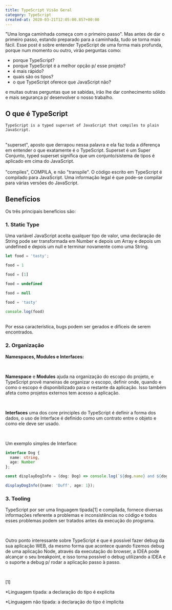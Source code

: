 ```yaml
---
title: TypeScript Visão Geral
category: TypeScript
created-at: 2020-03-21T12:05:00.857+00:00
---
```


"Uma longa caminhada começa com o primeiro passo". Mas antes de dar o primeiro passo, estando preparado para a caminhada,
tudo se torna mais fácil. Esse post é sobre entender TypeScript de uma forma mais profunda, porque num momento ou outro,
virão perguntas como:
 
- porque TypeScript?
- porque TypeScript é a melhor opção p/ esse projeto?
- é mais rápido?
- quais são os tipos?
- o que TypeScript oferece que JavaScript não?

e muitas outras perguntas que se sabidas, irão lhe dar conhecimento sólido e mais segurança p/ desenvolver o nosso trabalho.

## O que é TypeScript

`TypeScript is a typed superset of JavaScript that compiles to plain JavaScript.`

<br/>
"superset", aposto que derrapou nessa palavra e ela faz toda a diferença em entender o que exatamente é o TypeScript.
Superset é um Super Conjunto, typed superset significa que um conjunto/sistema de tipos é aplicado em cima do JavaScript.
<br/><br/>
"compiles", COMPILA, e não "transpile". O código escrito em TypeScript é compilado para JavaScript. Uma informação legal
é que pode-se compilar para várias versões do JavaScript.

## Benefícios

Os três principais benefícios são:

### 1. Static Type

Uma variável JavaScript aceita qualquer tipo de valor, uma declaração de String pode ser transformada em Number e depois
um Array e depois um undefined e depois um null e terminar novamente como uma String.

```js
let food = 'tasty';

food = 1

food = [1]

food = undefined

food = null

food = 'tasty'

console.log(food)
```

<br/>
Por essa característica, bugs podem ser gerados e difíceis de serem encontrados.

### 2. Organização

__Namespaces, Modules e Interfaces:__

<br/>

__Namespace__ e __Modules__ ajuda na organização do escopo do projeto, e TypeScript provê maneiras de organizar o escopo, definir
onde, quando e como o escopo é disponibilizado para o restante da aplicação. Isso também afeta como projetos externos
tem acesso a aplicação.

<br/>

__Interfaces__ uma dos core principles do TypeScript é definir a forma dos dados, o uso de Interface é definido como
um contrato entre o objeto e como ele deve ser usado.

<br/>

Um exemplo simples de Interface:

```typescript
interface Dog {
  name: string,
  age: Number
};

const displayDogInfo = (dog: Dog) => console.log(`${dog.name} and ${dog.age}`);

displayDogInfo({name: 'Duff', age: 1});
``` 

### 3. Tooling

TypeScript por ser uma linguagem tipada[1] e compilada, fornece diversas informações referente a problemas e inconsistências
no código e todos esses problemas podem ser tratados antes da execução do programa. 

<br/>

Outro ponto interessante sobre TypeScript é que é possível fazer debug da sua aplicação WEB, da mesmo forma que acontece
quando fizemos debug de uma aplicação Node, através da executação do browser, a IDEA pode alcançar o seu breakpoint, e
isso torna possível o debug utilizando a IDEA e o suporte a debug p/ rodar a aplicação passo à passo.

<br/>


[1]

*Linguagem tipada: a declaração do tipo é explícita

*Linguagem não tipada: a declaração do tipo é implícita 







